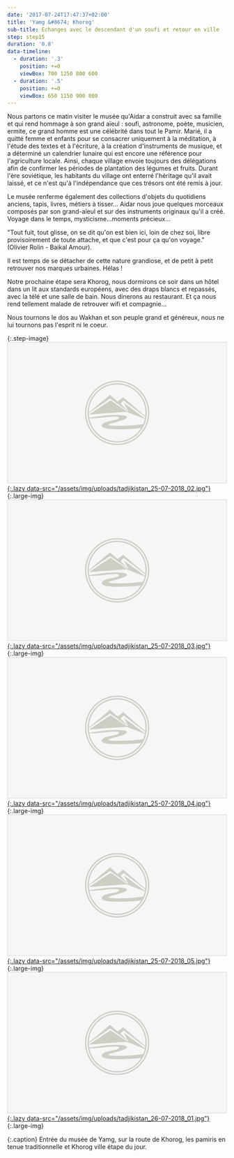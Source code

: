 ```yaml
---
date: '2017-07-24T17:47:37+02:00'
title: 'Yamg &#8674; Khorog'
sub-title: Echanges avec le descendant d'un soufi et retour en ville
step: step15
duration: '0.8'
data-timeline:
  - duration: '.3'
    position: +=0
    viewBox: 700 1250 800 600
  - duration: '.5'
    position: +=0
    viewBox: 650 1150 900 800
---
```

Nous partons ce matin visiter le musée qu'Aidar a construit avec sa famille et qui rend hommage à son grand aïeul : soufi, astronome, poète, musicien, ermite, ce grand homme est une célébrité dans tout le Pamir. Marié, il a quitté femme et enfants pour se consacrer uniquement à la méditation, à l'étude des textes et à l'écriture, à la création d'instruments de musique, et a déterminé un calendrier lunaire qui est encore une référence pour l'agriculture locale. Ainsi, chaque village envoie toujours des délégations afin de confirmer les périodes de plantation des légumes et fruits. Durant l'ère soviétique, les habitants du village ont enterré l'héritage qu'il avait laissé, et ce n'est qu'à l'indépendance que ces trésors ont été remis à jour. 

Le musée renferme également des collections d'objets du quotidiens anciens, tapis, livres, métiers à tisser... Aidar nous joue quelques morceaux composés par son grand-aïeul et sur des instruments originaux qu'il a créé. Voyage dans le temps, mysticisme...moments précieux...

"Tout fuit, tout glisse, on se dit qu'on est bien ici, loin de chez soi, libre provisoirement de toute attache, et que c'est pour ça qu'on voyage." (Olivier Rolin - Baikal Amour).

Il est temps de se détacher de cette nature grandiose, et de petit à petit retrouver nos marques urbaines. Hélas ! 

Notre prochaine étape sera Khorog, nous dormirons ce soir dans un hôtel dans un lit aux standards européens, avec des draps blancs et repassés, avec la télé et une salle de bain. Nous dinerons au restaurant. Et ça nous rend tellement malade de retrouver wifi et compagnie...

Nous tournons le dos au Wakhan et son peuple grand et généreux, nous ne lui tournons pas l'esprit ni le coeur.

{:.step-image}
[![](/assets/img/placeholder.png){:.lazy data-src="/assets/img/uploads/tadjikistan_25-07-2018_02.jpg"}](/assets/img/uploads/tadjikistan_tadjikistan_25-07-2018_02.jpg "Maison pamiri"){:.large-img}
[![](/assets/img/placeholder.png){:.lazy data-src="/assets/img/uploads/tadjikistan_25-07-2018_03.jpg"}](/assets/img/uploads/tadjikistan_tadjikistan_25-07-2018_03.jpg "Route de Khorog"){:.large-img}
[![](/assets/img/placeholder.png){:.lazy data-src="/assets/img/uploads/tadjikistan_25-07-2018_04.jpg"}](/assets/img/uploads/tadjikistan_tadjikistan_25-07-2018_04.jpg "Route de Khorog"){:.large-img}
[![](/assets/img/placeholder.png){:.lazy data-src="/assets/img/uploads/tadjikistan_25-07-2018_05.jpg"}](/assets/img/uploads/tadjikistan_tadjikistan_25-07-2018_05.jpg "Les Pamiris en tenue"){:.large-img}
[![](/assets/img/placeholder.png){:.lazy data-src="/assets/img/uploads/tadjikistan_26-07-2018_01.jpg"}](/assets/img/uploads/tadjikistan_tadjikistan_26-07-2018_01.jpg "Khorog"){:.large-img}

{:.caption}
Entrée du musée de Yamg, sur la route de Khorog, les pamiris en tenue traditionnelle et Khorog ville étape du jour.

